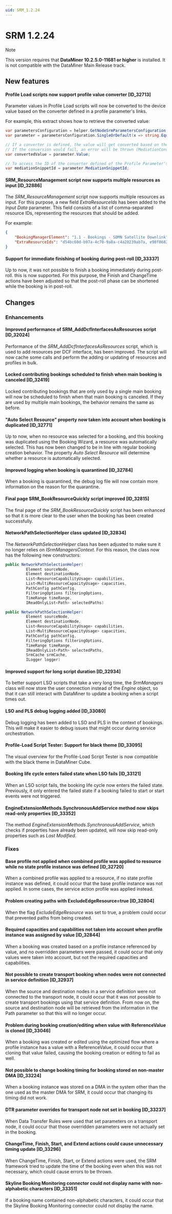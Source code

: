```yaml
---
uid: SRM_1.2.24
---
```


# SRM 1.2.24

> [!NOTE]
> This version requires that **DataMiner 10.2.5.0-11681 or higher** is installed. It is not compatible with the DataMiner Main Release track.

## New features

#### Profile Load scripts now support profile value converter \[ID_32713\]

Parameter values in Profile Load scripts will now be converted to the device value based on the converter defined in a profile parameter's links.

For example, this extract shows how to retrieve the converted value:

```csharp
var parametersConfiguration = helper.GetNodeSrmParametersConfiguration(configurationInfo, nodeProfileConfiguration).ToArray();
var parameter = parametersConfiguration.SingleOrDefault(x => string.Equals(x.ProfileParameterName, "Convertible"));

// If a converter is defined, the value will get converted based on the Profile value. Otherwise the Profile value will be returned.
// If the conversion would fail, an error will be thrown (MediationConversionException).
var convertedValue = parameter.Value;

// To access the ID of the converter defined of the Profile Parameter's Link
var mediationSnippetId = parameter.MediationSnippetId;
```

#### SRM_ResourceManagement script now supports multiple resources as input \[ID_32886\]

The *SRM_ResourceManagement* script now supports multiple resources as input. For this purpose, a new field *ExtraResourceIds* has been added to the *Input Data* parameter. This field consists of a list of comma-separated resource IDs, representing the resources that should be added.

For example:

```json
{
    "BookingManagerElement": "1.1 - Bookings - SDMN Satellite Downlink",
    "ExtraResourceIds": "d54bc60d-b97a-4c70-9a8a-c4a28239ab7a, e98f8682-3fe6-4f03-9c73-d4e6ac7985b9, 9eafbb63-af95-4692-92d1-d3a8ba7126b4"
}
```

#### Support for immediate finishing of booking during post-roll \[ID_33337\]

Up to now, it was not possible to finish a booking immediately during post-roll. this is now supported. For this purpose, the Finish and ChangeTime actions have been adjusted so that the post-roll phase can be shortened while the booking is in post-roll.

## Changes

### Enhancements

#### Improved performance of SRM_AddDcfInterfacesAsResources script \[ID_32024\]

Performance of the *SRM_AddDcfInterfacesAsResources* script, which is used to add resources per DCF interface, has been improved. The script will now cache some calls and perform the adding or updating of resources and profiles in bulk.

#### Locked contributing bookings scheduled to finish when main booking is canceled \[ID_32419\]

Locked contributing bookings that are only used by a single main booking will now be scheduled to finish when that main booking is canceled. If they are used by multiple main bookings, the behavior remains the same as before.

#### "Auto Select Resource" property now taken into account when booking is duplicated \[ID_32771\]

Up to now, when no resource was selected for a booking, and this booking was duplicated using the Booking Wizard, a resource was automatically selected. This has now been changed to be in line with regular booking creation behavior. The property *Auto Select Resource* will determine whether a resource is automatically selected.

#### Improved logging when booking is quarantined \[ID_32784\]

When a booking is quarantined, the debug log file will now contain more information on the reason for the quarantine.

#### Final page SRM_BookResourceQuickly script improved \[ID_32815\]

The final page of the *SRM_BookResourceQuickly* script has been enhanced so that it is more clear to the user when the booking has been created successfully.

#### NetworkPathSelectionHelper class updated \[ID_32834\]

The *NetworkPathSelectionHelper* class has been adjusted to make sure it no longer relies on *ISrmManagersContext*. For this reason, the class now has the following new constructors:

```csharp
public NetworkPathSelectionHelper(
         Element sourceNode,
         Element destinationNode,
         List<ResourceCapabilityUsage> capabilities,
         List<MultiResourceCapacityUsage> capacities,
         PathConfig pathConfig,
         FilteringOptions filteringOptions,
         TimeRange timeRange,
         IReadOnlyList<Path> selectedPaths)
```

```csharp
public NetworkPathSelectionHelper(
         Element sourceNode,
         Element destinationNode,
         List<ResourceCapabilityUsage> capabilities,
         List<MultiResourceCapacityUsage> capacities,
         PathConfig pathConfig,
         FilteringOptions filteringOptions,
         TimeRange timeRange,
         IReadOnlyList<Path> selectedPaths,
         SrmCache srmCache,
         ILogger logger)
```

#### Improved support for long script duration \[ID_32934\]

To better support LSO scripts that take a very long time, the *SrmManagers* class will now store the user connection instead of the *Engine* object, so that it can still interact with DataMiner to update a booking when a script times out.

#### LSO and PLS debug logging added \[ID_33080\]

Debug logging has been added to LSO and PLS in the context of bookings. This will make it easier to debug issues that might occur during service orchestration.

#### Profile-Load Script Tester: Support for black theme \[ID_33095\]

The visual overview for the Profile-Load Script Tester is now compatible with the black theme in DataMiner Cube.

#### Booking life cycle enters failed state when LSO fails \[ID_33121\]

When an LSO script fails, the booking life cycle now enters the failed state. Previously, it only entered the failed state if a booking failed to start or start events were not triggered.

#### EngineExtensionMethods.SynchronousAddService method now skips read-only properties \[ID_33352\]

The method *EngineExtensionMethods.SynchronousAddService*, which checks if properties have already been updated, will now skip read-only properties such as *Last Modified*.

### Fixes

#### Base profile not applied when combined profile was applied to resource while no state profile instance was defined \[ID_32720\]

When a combined profile was applied to a resource, if no state profile instance was defined, it could occur that the base profile instance was not applied. In some cases, the service action profile was applied instead.

#### Problem creating paths with ExcludeEdgeResource=true \[ID_32804\]

When the flag *ExcludeEdgeResource* was set to true, a problem could occur that prevented paths from being created.

#### Required capacities and capabilities not taken into account when profile instance was assigned by value \[ID_32844\]

When a booking was created based on a profile instance referenced by value, and no overridden parameters were passed, it could occur that only values were taken into account, but not the required capacities and capabilities.

#### Not possible to create transport booking when nodes were not connected in service definition \[ID_32937\]

When the source and destination nodes in a service definition were not connected to the transport node, it could occur that it was not possible to create transport bookings using that service definition. From now on, the source and destination node will be retrieved from the information in the Path parameter so that this will no longer occur.

#### Problem during booking creation/editing when value with ReferenceValue is cloned \[ID_33046\]

When a booking was created or edited using the optimized flow where a profile instance has a value with a ReferenceValue, it could occur that cloning that value failed, causing the booking creation or editing to fail as well.

#### Not possible to change booking timing for booking stored on non-master DMA \[ID_33224\]

When a booking instance was stored on a DMA in the system other than the one used as the master DMA for SRM, it could occur that changing its timing did not work.

#### DTR parameter overrides for transport node not set in booking \[ID_33237\]

When Data Transfer Rules were used that set parameters on a transport node, it could occur that those overridden parameters were not actually set in the booking.

#### ChangeTime, Finish, Start, and Extend actions could cause unnecessary timing update \[ID_33296\]

When ChangeTime, Finish, Start, or Extend actions were used, the SRM framework tried to update the time of the booking even when this was not necessary, which could cause errors to be thrown.

#### Skyline Booking Monitoring connector could not display name with non-alphabetic characters \[ID_33351\]

If a booking name contained non-alphabetic characters, it could occur that the Skyline Booking Monitoring connector could not display the name.
